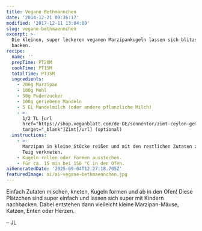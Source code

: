 ```yaml
---
title: Vegane Bethmännchen
date: '2014-12-21 09:36:17'
modified: '2017-12-11 13:04:09'
slug: vegane-bethmaennchen
excerpt: >-
  Die kleinen, super leckeren veganen Marzipankugeln lassen sich blitzschnell
  backen. 
recipe:
  name: ''
  prepTime: PT20M
  cookTime: PT15M
  totalTime: PT35M
  ingredients:
    - 200g Marzipan
    - 100g Mehl
    - 50g Puderzucker
    - 100g geriebene Mandeln
    - 5 EL Mandelmilch (oder andere pflanzliche Milch)
    - >-
      1/2 TL [url
      href="https://shop.veganblatt.com/de-DE/sonnentor/zimt-ceylon-gemahlen"
      target="_blank"]Zimt[/url] (optional)
  instructions:
    - >-
      Marzipan in kleine Stücke reißen und mit den restlichen Zutaten zu einem
      Teig verkneten.
    - Kugeln rollen oder Formen ausstechen.
    - Für ca. 15 min bei 150 °C in den Ofen.
aiGeneratedDate: '2025-09-04T12:27:18.705Z'
featuredImage: ai/ai-vegane-bethmaennchen.jpg
---
```


Einfach Zutaten mischen, kneten, Kugeln formen und ab in den Ofen! Diese Plätzchen sind super einfach und lassen sich super mit Kindern nachbacken. Dabei entstehen dann vielleicht kleine Marzipan-Mäuse, Katzen, Enten oder Herzen.

– JL [<!-- Image removed (no copyright): marzipanmauese-640x400.jpg -->](https://www.veganblatt.com/i/marzipanmauese.jpg)
